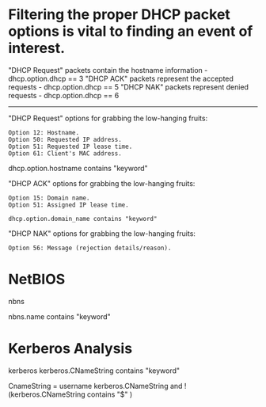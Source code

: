 # Filtering the proper DHCP packet options is vital to finding an event of interest. 

"DHCP Request" packets contain the hostname information  - dhcp.option.dhcp == 3
"DHCP ACK" packets represent the accepted requests - dhcp.option.dhcp == 5
"DHCP NAK" packets represent denied requests - dhcp.option.dhcp == 6


-------
"DHCP Request" options for grabbing the low-hanging fruits:

    Option 12: Hostname.
    Option 50: Requested IP address.
    Option 51: Requested IP lease time.
    Option 61: Client's MAC address.


dhcp.option.hostname contains "keyword"

"DHCP ACK" options for grabbing the low-hanging fruits:

    Option 15: Domain name.
    Option 51: Assigned IP lease time.

    dhcp.option.domain_name contains "keyword"


"DHCP NAK" options for grabbing the low-hanging fruits:

    Option 56: Message (rejection details/reason).


# NetBIOS

nbns

nbns.name contains "keyword"

# Kerberos Analysis

kerberos
kerberos.CNameString contains "keyword"

CnameString = username
kerberos.CNameString and !(kerberos.CNameString contains "$" )

